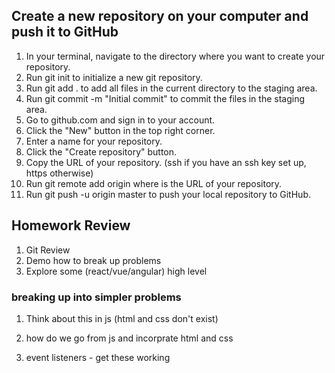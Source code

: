 ## Create a new repository on your computer and push it to GitHub

1. In your terminal, navigate to the directory where you want to create your repository.
2. Run git init to initialize a new git repository.
3. Run git add . to add all files in the current directory to the staging area.
4. Run git commit -m "Initial commit" to commit the files in the staging area.
5. Go to github.com and sign in to your account.
6. Click the "New" button in the top right corner.
7. Enter a name for your repository.
8. Click the "Create repository" button.
9. Copy the URL of your repository. (ssh if you have an ssh key set up, https otherwise)
10. Run git remote add origin <url> where <url> is the URL of your repository.
11. Run git push -u origin master to push your local repository to GitHub.

## Homework Review

1. Git Review
2. Demo how to break up problems
3. Explore some (react/vue/angular) high level

### breaking up into simpler problems

1. Think about this in js (html and css don't exist)

2. how do we go from js and incorprate html and css

3. event listeners - get these working
